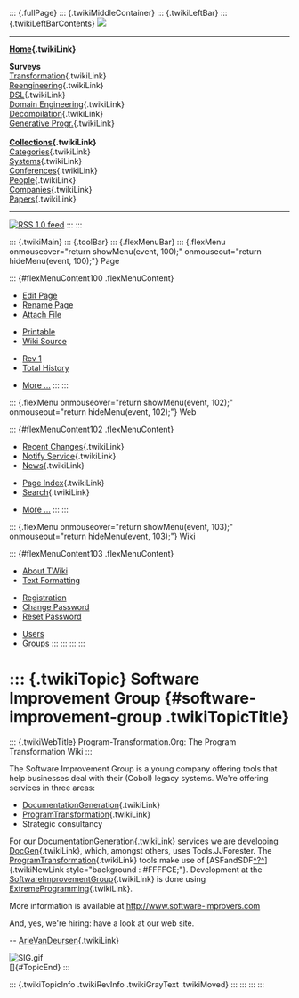 ::: {.fullPage}
::: {.twikiMiddleContainer}
::: {.twikiLeftBar}
::: {.twikiLeftBarContents}
![](../pub/transformation.gif)

------------------------------------------------------------------------

**[Home](WebHome){.twikiLink}**

**Surveys**\
[Transformation](ProgramTransformation){.twikiLink}\
[Reengineering](ReengineeringWiki){.twikiLink}\
[DSL](DomainSpecificLanguages){.twikiLink}\
[Domain Engineering](DomainEngineering){.twikiLink}\
[Decompilation](DeCompilation){.twikiLink}\
[Generative Progr.](GenerativeProgrammingWiki){.twikiLink}\
\
**[Collections](CategoryCollection){.twikiLink}**\
[Categories](CategoryCategory){.twikiLink}\
[Systems](TransformationSystems){.twikiLink}\
[Conferences](TransformationConferences){.twikiLink}\
[People](TransformationPeople){.twikiLink}\
[Companies](TransformationCompanies){.twikiLink}\
[Papers](CategoryPaper){.twikiLink}

------------------------------------------------------------------------

[![](../pub/rss.gif "RSS 1.0 feed")](WebRss@skin=rss)
:::
:::

::: {.twikiMain}
::: {.toolBar}
::: {.flexMenuBar}
::: {.flexMenu onmouseover="return showMenu(event, 100);" onmouseout="return hideMenu(event, 100);"}
Page

::: {#flexMenuContent100 .flexMenuContent}
-   [Edit
    Page](http://www.program-transformation.org/edit/Transform/SoftwareImprovementGroup?t=1536825752)
-   [Rename
    Page](http://www.program-transformation.org/rename/Transform/SoftwareImprovementGroup)
-   [Attach
    File](http://www.program-transformation.org/attach/Transform/SoftwareImprovementGroup)

<!-- -->

-   [Printable](http://www.program-transformation.org/view/Transform/SoftwareImprovementGroup?skin=print.pattern)
-   [Wiki
    Source](http://www.program-transformation.org/view/Transform/SoftwareImprovementGroup?skin=text&raw=on&contenttype=text/plain)

<!-- -->

-   [Rev
    1](http://www.program-transformation.org/view/Transform/SoftwareImprovementGroup?rev=1.1)
-   [Total
    History](http://www.program-transformation.org/rdiff/Transform/SoftwareImprovementGroup)

<!-- -->

-   [More
    \...](http://www.program-transformation.org/oops/Transform/SoftwareImprovementGroup?template=oopsmore&param1=1.1&param2=1.1)
:::
:::

::: {.flexMenu onmouseover="return showMenu(event, 102);" onmouseout="return hideMenu(event, 102);"}
Web

::: {#flexMenuContent102 .flexMenuContent}
-   [Recent Changes](WebChanges){.twikiLink}
-   [Notify Service](WebNotify){.twikiLink}
-   [News](WebNews){.twikiLink}

<!-- -->

-   [Page Index](WebIndex){.twikiLink}
-   [Search](WebSearch){.twikiLink}

<!-- -->

-   [More
    \...](http://www.program-transformation.org/oops/Transform/SoftwareImprovementGroup?template=oopsmore&param1=1.1&param2=1.1)
:::
:::

::: {.flexMenu onmouseover="return showMenu(event, 103);" onmouseout="return hideMenu(event, 103);"}
Wiki

::: {#flexMenuContent103 .flexMenuContent}
-   [About
    TWiki](http://www.program-transformation.org/view/TWiki/WebHome)
-   [Text
    Formatting](http://www.program-transformation.org/view/TWiki/TextFormattingRules)

<!-- -->

-   [Registration](http://www.program-transformation.org/view/TWiki/TWikiRegistration)
-   [Change
    Password](http://www.program-transformation.org/view/TWiki/ChangePassword)
-   [Reset
    Password](http://www.program-transformation.org/view/TWiki/ResetPassword)

<!-- -->

-   [Users](http://www.program-transformation.org/view/Main/TWikiUsers)
-   [Groups](http://www.program-transformation.org/view/Main/TWikiGroups)
:::
:::
:::
:::

::: {.twikiTopic}
Software Improvement Group {#software-improvement-group .twikiTopicTitle}
==========================

::: {.twikiWebTitle}
Program-Transformation.Org: The Program Transformation Wiki
:::

The Software Improvement Group is a young company offering tools that
help businesses deal with their (Cobol) legacy systems. We\'re offering
services in three areas:

-   [DocumentationGeneration](DocumentationGeneration){.twikiLink}
-   [ProgramTransformation](ProgramTransformation){.twikiLink}
-   Strategic consultancy

For our [DocumentationGeneration](DocumentationGeneration){.twikiLink}
services we are developing [DocGen](DocGen){.twikiLink}, which, amongst
others, uses Tools.JJForester. The
[ProgramTransformation](ProgramTransformation){.twikiLink} tools make
use of
[ASFandSDF[^?^](http://www.program-transformation.org/edit/Tools/ASFandSDF?topicparent=Transform.SoftwareImprovementGroup)]{.twikiNewLink
style="background : #FFFFCE;"}. Development at the
[SoftwareImprovementGroup](SoftwareImprovementGroup){.twikiLink} is done
using [ExtremeProgramming](ExtremeProgramming){.twikiLink}.

More information is available at <http://www.software-improvers.com>

And, yes, we\'re hiring: have a look at our web site.

\-- [ArieVanDeursen](ArieVanDeursen){.twikiLink}

![SIG.gif](http://www.software-improvers.com/picts/SIG.gif)\
[]{#TopicEnd}
:::

::: {.twikiTopicInfo .twikiRevInfo .twikiGrayText .twikiMoved}
:::
:::
:::
:::
